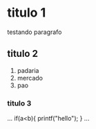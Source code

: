 # titulo 1

testando paragrafo

## titulo 2

1. padaria
2. mercado
3. pao

### titulo 3
...
if(a<b){
	printf("hello");
}
...
